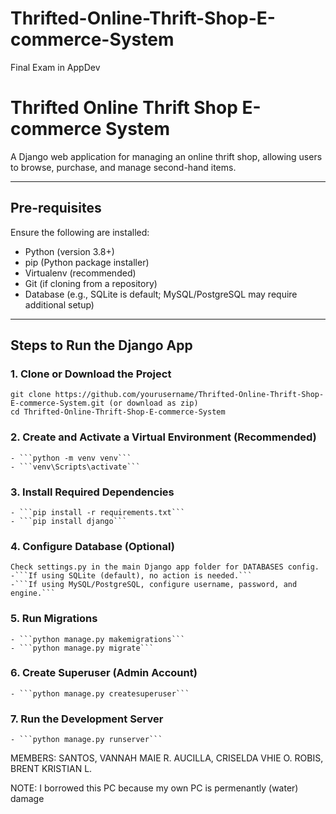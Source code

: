 # Thrifted-Online-Thrift-Shop-E-commerce-System
Final Exam in AppDev
# Thrifted Online Thrift Shop E-commerce System

A Django web application for managing an online thrift shop, allowing users to browse, purchase, and manage second-hand items.

---

## Pre-requisites

Ensure the following are installed:

- Python (version 3.8+)
- pip (Python package installer)
- Virtualenv (recommended)
- Git (if cloning from a repository)
- Database (e.g., SQLite is default; MySQL/PostgreSQL may require additional setup)

---

## Steps to Run the Django App

### 1. Clone or Download the Project
    git clone https://github.com/yourusername/Thrifted-Online-Thrift-Shop-E-commerce-System.git (or download as zip)
    cd Thrifted-Online-Thrift-Shop-E-commerce-System

### 2. Create and Activate a Virtual Environment (Recommended)
    - ```python -m venv venv```
    - ```venv\Scripts\activate```

### 3.  Install Required Dependencies
    - ```pip install -r requirements.txt```
    - ```pip install django```

### 4.  Configure Database (Optional)
    Check settings.py in the main Django app folder for DATABASES config.
    -```If using SQLite (default), no action is needed.```
    -```If using MySQL/PostgreSQL, configure username, password, and engine.```

### 5.  Run Migrations
    - ```python manage.py makemigrations```
    - ```python manage.py migrate```

### 6.   Create Superuser (Admin Account)
    - ```python manage.py createsuperuser```

### 7.   Run the Development Server
    - ```python manage.py runserver```

MEMBERS:
SANTOS, VANNAH MAIE R.
AUCILLA, CRISELDA VHIE O.
ROBIS, BRENT KRISTIAN L.

NOTE: I borrowed this PC because my own PC is permenantly (water) damage